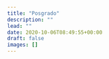 ```yaml
---
title: "Posgrado"
description: ""
lead: ""
date: 2020-10-06T08:49:55+00:00
draft: false
images: []
---
```

